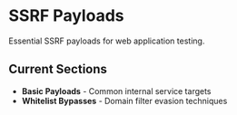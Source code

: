 # SSRF Payloads

Essential SSRF payloads for web application testing.

## Current Sections
- **Basic Payloads** - Common internal service targets
- **Whitelist Bypasses** - Domain filter evasion techniques
